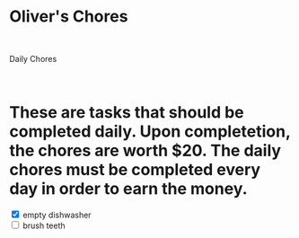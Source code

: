 
<html lang="en">
<head>
    <meta charset="UTF-8">
   <link rel="stylesheet" href="css/style.css" type="text/css" />
</head>
<body>
  <h1>Oliver's Chores</h1>
<br>
    <p>Daily Chores</p>
    <br>
<h1>These are tasks that should be completed daily. Upon completetion, the chores are worth $20. The daily chores must be completed every day in order to earn the money.</h1> 
<div>
  <input type="checkbox" id="empty dishwasher" name="empty dishwasher"
         checked>
  <label for="empty dishwasher">empty dishwasher</label>
</div>

<div>
  <input type="checkbox" id="brush teeth" name="brush teeth">
  <label for="brush teeth">brush teeth</label>
</div>
</body>
</html>
